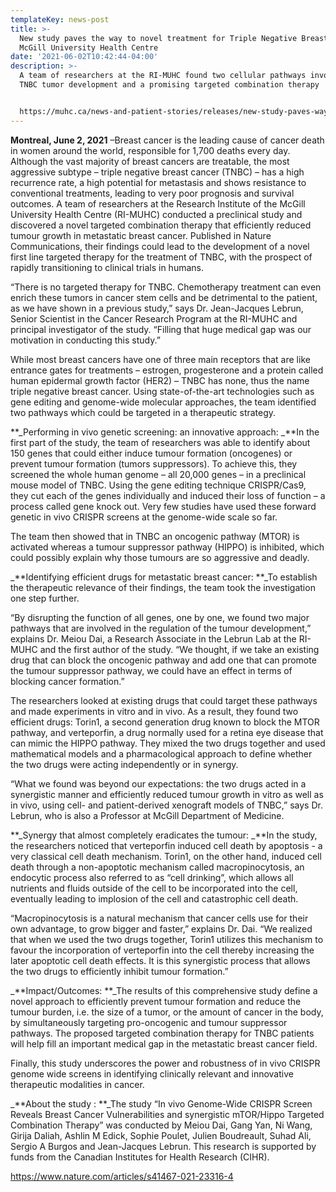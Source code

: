 ```yaml
---
templateKey: news-post
title: >-
  New study paves the way to novel treatment for Triple Negative Breast Cancer |
  McGill University Health Centre
date: '2021-06-02T10:42:44-04:00'
description: >-
  A team of researchers at the RI-MUHC found two cellular pathways involved in
  TNBC tumor development and a promising targeted combination therapy


  https://muhc.ca/news-and-patient-stories/releases/new-study-paves-way-novel-treatment-triple-negative-breast-cancer
---
```

**Montreal, June 2, 2021** –Breast cancer is the leading cause of cancer death in women around the world, responsible for 1,700 deaths every day. Although the vast majority of breast cancers are treatable, the most aggressive subtype – triple negative breast cancer (TNBC) – has a high recurrence rate, a high potential for metastasis and shows resistance to conventional treatments, leading to very poor prognosis and survival outcomes. A team of researchers at the Research Institute of the McGill University Health Centre (RI-MUHC) conducted a preclinical study and discovered a novel targeted combination therapy that efficiently reduced tumour growth in metastatic breast cancer. Published in Nature Communications, their findings could lead to the development of a novel first line targeted therapy for the treatment of TNBC, with the prospect of rapidly transitioning to clinical trials in humans.

“There is no targeted therapy for TNBC. Chemotherapy treatment can even enrich these tumors in cancer stem cells and be detrimental to the patient, as we have shown in a previous study,” says Dr. Jean-Jacques Lebrun, Senior Scientist in the Cancer Research Program at the RI-MUHC and principal investigator of the study. “Filling that huge medical gap was our motivation in conducting this study.”

While most breast cancers have one of three main receptors that are like entrance gates for treatments –  estrogen, progesterone and a protein called human epidermal growth factor (HER2) – TNBC has none, thus the name triple negative breast cancer. Using state-of-the-art technologies such as gene editing and genome-wide molecular approaches, the team identified two pathways which could be targeted in a therapeutic strategy.

**_Performing in vivo genetic screening: an innovative approach: _**In the first part of the study, the team of researchers was able to identify about 150 genes that could either induce tumour formation (oncogenes) or prevent tumour formation (tumors suppressors). To achieve this, they screened the whole human genome – all 20,000 genes – in a preclinical mouse model of TNBC. Using the gene editing technique CRISPR/Cas9, they cut each of the genes individually and induced their loss of function – a process called gene knock out. Very few studies have used these forward genetic in vivo CRISPR screens at the genome-wide scale so far. 

The team then showed that in TNBC an oncogenic pathway (MTOR) is activated whereas a tumour suppressor pathway (HIPPO) is inhibited, which could possibly explain why those tumours are so aggressive and deadly.

_**Identifying efficient drugs for metastatic breast cancer: **_To establish the therapeutic relevance of their findings, the team took the investigation one step further.  

“By disrupting the function of all genes, one by one, we found two major pathways that are involved in the regulation of the tumour development,” explains Dr. Meiou Dai, a Research Associate in the Lebrun Lab at the RI-MUHC and the first author of the study. “We thought, if we take an existing drug that can block the oncogenic pathway and add one that can promote the tumour suppressor pathway, we could have an effect in terms of blocking cancer formation.”

The researchers looked at existing drugs that could target these pathways and made experiments in vitro and in vivo. As a result, they found two efficient drugs: Torin1, a second generation drug known to block the MTOR pathway, and verteporfin, a drug normally used for a retina eye disease that can mimic the HIPPO pathway. They mixed the two drugs together and used mathematical models and a pharmacological approach to define whether the two drugs were acting independently or in synergy.

“What we found was beyond our expectations: the two drugs acted in a synergistic manner and efficiently reduced tumour growth in vitro as well as in vivo, using cell- and patient-derived xenograft models of TNBC,” says Dr. Lebrun, who is also a Professor at McGill Department of Medicine.

**_Synergy that almost completely eradicates the tumour: _**In the study, the researchers noticed that verteporfin induced cell death by apoptosis - a very classical cell death mechanism. Torin1, on the other hand, induced cell death through a non-apoptotic mechanism called macropinocytosis, an endocytic process also referred to as “cell drinking”, which allows all nutrients and fluids outside of the cell to be incorporated into the cell, eventually leading to implosion of the cell and catastrophic cell death.

“Macropinocytosis is a natural mechanism that cancer cells use for their own advantage, to grow bigger and faster,” explains Dr. Dai. “We realized that when we used the two drugs together, Torin1 utilizes this mechanism to favour the incorporation of verteporfin into the cell thereby increasing the later apoptotic cell death effects. It is this synergistic process that allows the two drugs to efficiently inhibit tumour formation.”

_**Impact/Outcomes: **_The results of this comprehensive study define a novel approach to efficiently prevent tumour formation and reduce the tumour burden, i.e. the size of a tumor, or the amount of cancer in the body, by simultaneously targeting pro-oncogenic and tumour suppressor pathways. The proposed targeted combination therapy for TNBC patients will help fill an important medical gap in the metastatic breast cancer field.

Finally, this study underscores the power and robustness of in vivo CRISPR genome wide screens in identifying clinically relevant and innovative therapeutic modalities in cancer. 

_**About the study : **_The study “In vivo Genome-Wide CRISPR Screen Reveals Breast Cancer Vulnerabilities and synergistic mTOR/Hippo Targeted Combination Therapy” was conducted by Meiou Dai, Gang Yan, Ni Wang, Girija Daliah, Ashlin M Edick, Sophie Poulet, Julien Boudreault, Suhad Ali, Sergio A Burgos and Jean-Jacques Lebrun. This research is supported by funds from the Canadian Institutes for Health Research (CIHR).

<https://www.nature.com/articles/s41467-021-23316-4>
